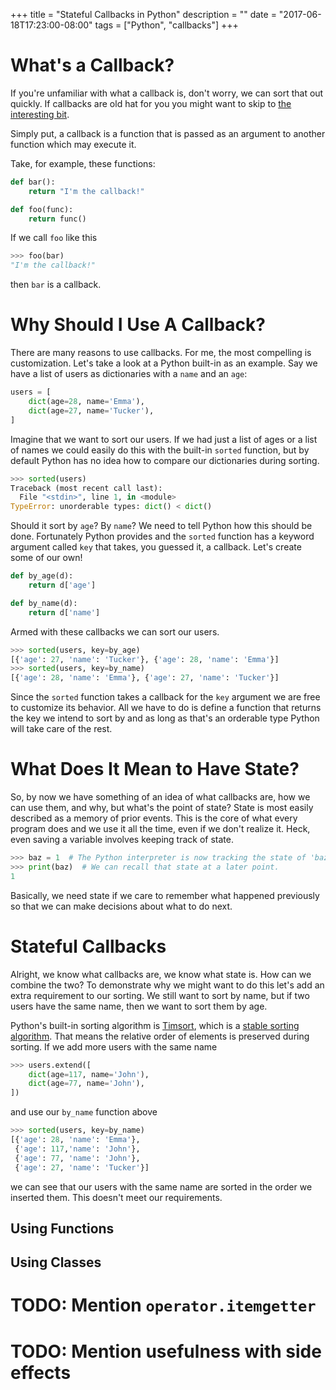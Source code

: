 +++
title = "Stateful Callbacks in Python"
description = ""
date = "2017-06-18T17:23:00-08:00"
tags = ["Python", "callbacks"]
+++
# What's a Callback?

If you're unfamiliar with what a callback is, don't worry, we can sort that out
quickly. If callbacks are old hat for you you might want to skip to
[the interesting bit](#stateful-callbacks).

Simply put, a callback is a function that is passed as an argument to
another function which may execute it.

Take, for example, these functions:

```python
def bar():
    return "I'm the callback!"

def foo(func):
    return func()
```

If we call `foo` like this

```python
>>> foo(bar)
"I'm the callback!"
```

then `bar` is a callback.

# Why Should I Use A Callback?

There are many reasons to use callbacks. For me, the most compelling is
customization. Let's take a look at a Python built-in as an example. Say we
have a list of users as dictionaries with a `name` and an `age`:

```python
users = [
    dict(age=28, name='Emma'),
    dict(age=27, name='Tucker'),
]
```

Imagine that we want to sort our users. If we had just a list of ages or a list
of names we could easily do this with the built-in `sorted` function, but by
default Python has no idea how to compare our dictionaries during sorting.

```python
>>> sorted(users)
Traceback (most recent call last):
  File "<stdin>", line 1, in <module>
TypeError: unorderable types: dict() < dict()
```

Should it sort by `age`? By `name`? We need to tell Python how this should be
done. Fortunately Python provides and the `sorted` function has a keyword
argument called `key` that takes, you guessed it, a callback. Let's create some
of our own!

```python
def by_age(d):
    return d['age']

def by_name(d):
    return d['name']
```

Armed with these callbacks we can sort our users.

```python
>>> sorted(users, key=by_age)
[{'age': 27, 'name': 'Tucker'}, {'age': 28, 'name': 'Emma'}]
>>> sorted(users, key=by_name)
[{'age': 28, 'name': 'Emma'}, {'age': 27, 'name': 'Tucker'}]
```

Since the `sorted` function takes a callback for the `key` argument we are free
to customize its behavior. All we have to do is define a function that returns
the key we intend to sort by and as long as that's an orderable type Python
will take care of the rest.

# What Does It Mean to Have State?

So, by now we have something of an idea of what callbacks are, how we can use
them, and why, but what's the point of state? State is most easily described as
a memory of prior events. This is the core of what every program does and we
use it all the time, even if we don't realize it. Heck, even saving a variable
involves keeping track of state.

```python
>>> baz = 1  # The Python interpreter is now tracking the state of 'baz'.
>>> print(baz)  # We can recall that state at a later point.
1
```

Basically, we need state if we care to remember what happened previously so
that we can make decisions about what to do next.

# Stateful Callbacks

Alright, we know what callbacks are, we know what state is. How can we combine
the two? To demonstrate why we might want to do this let's add an extra
requirement to our sorting. We still want to sort by name, but if two users
have the same name, then we want to sort them by age.

Python's built-in sorting algorithm is [Timsort][Timsort], which is a
[stable sorting algorithm][stable sorting algorithm]. That means the relative
order of elements is preserved during sorting. If we add more users with the
same name

```python
>>> users.extend([
    dict(age=117, name='John'),
    dict(age=77, name='John'),
])
```

and use our `by_name` function above

```python
>>> sorted(users, key=by_name)
[{'age': 28, 'name': 'Emma'},
 {'age': 117,'name': 'John'},
 {'age': 77, 'name': 'John'},
 {'age': 27, 'name': 'Tucker'}]
```

we can see that our users with the same name are sorted in the order we
inserted them. This doesn't meet our requirements.

## Using Functions

## Using Classes

# TODO: Mention `operator.itemgetter`
# TODO: Mention usefulness with side effects

[Timsort]: https://en.wikipedia.org/wiki/Timsort
[stable sorting algorithm]: https://en.wikipedia.org/wiki/Sorting_algorithm#Stability
